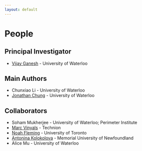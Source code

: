 ```yaml
---
layout: default
---
```


# People

## Principal Investigator
* [Vijay Ganesh](https://ece.uwaterloo.ca/~vganesh/) - University of Waterloo

## Main Authors
* Chunxiao Li - University of Waterloo
* [Jonathan Chung](https://jonathanchung.xyz/) - University of Waterloo

## Collaborators
* Soham Mukherjee - University of Waterloo; Perimeter Institute
* [Marc Vinyals](http://www.csc.kth.se/~vinyals/) - Technion
* [Noah Fleming](https://www.cs.toronto.edu/~noahfleming/) - University of Toronto
* [Antonina Kolokolova](http://www.cs.mun.ca/~kol/) - Memorial University of Newfoundland
* Alice Mu - University of Waterloo
